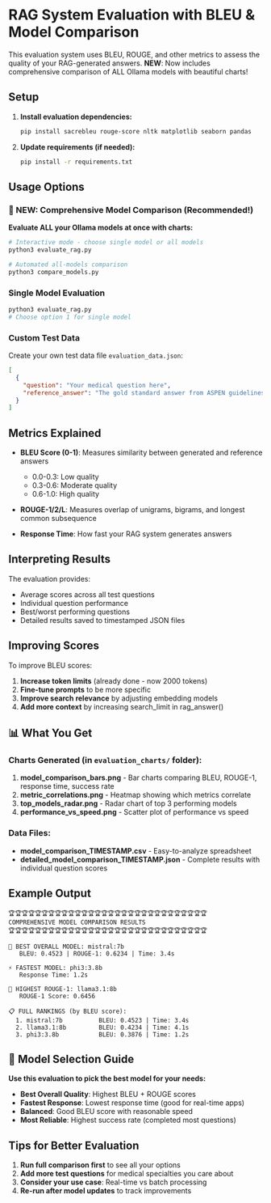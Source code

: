 # RAG System Evaluation with BLEU & Model Comparison

This evaluation system uses BLEU, ROUGE, and other metrics to assess the quality of your RAG-generated answers. **NEW**: Now includes comprehensive comparison of ALL Ollama models with beautiful charts!

## Setup

1. **Install evaluation dependencies:**
   ```bash
   pip install sacrebleu rouge-score nltk matplotlib seaborn pandas
   ```

2. **Update requirements (if needed):**
   ```bash
   pip install -r requirements.txt
   ```

## Usage Options

### 🚀 NEW: Comprehensive Model Comparison (Recommended!)
**Evaluate ALL your Ollama models at once with charts:**
```bash
# Interactive mode - choose single model or all models
python3 evaluate_rag.py

# Automated all-models comparison
python3 compare_models.py
```

### Single Model Evaluation
```bash
python3 evaluate_rag.py
# Choose option 1 for single model
```

### Custom Test Data
Create your own test data file `evaluation_data.json`:
```json
[
  {
    "question": "Your medical question here",
    "reference_answer": "The gold standard answer from ASPEN guidelines"
  }
]
```

## Metrics Explained

- **BLEU Score (0-1)**: Measures similarity between generated and reference answers
  - 0.0-0.3: Low quality
  - 0.3-0.6: Moderate quality  
  - 0.6-1.0: High quality

- **ROUGE-1/2/L**: Measures overlap of unigrams, bigrams, and longest common subsequence
- **Response Time**: How fast your RAG system generates answers

## Interpreting Results

The evaluation provides:
- Average scores across all test questions
- Individual question performance
- Best/worst performing questions
- Detailed results saved to timestamped JSON files

## Improving Scores

To improve BLEU scores:
1. **Increase token limits** (already done - now 2000 tokens)
2. **Fine-tune prompts** to be more specific
3. **Improve search relevance** by adjusting embedding models
4. **Add more context** by increasing search_limit in rag_answer()

## 📊 What You Get

### Charts Generated (in `evaluation_charts/` folder):
1. **model_comparison_bars.png** - Bar charts comparing BLEU, ROUGE-1, response time, success rate
2. **metric_correlations.png** - Heatmap showing which metrics correlate
3. **top_models_radar.png** - Radar chart of top 3 performing models
4. **performance_vs_speed.png** - Scatter plot of performance vs speed

### Data Files:
- **model_comparison_TIMESTAMP.csv** - Easy-to-analyze spreadsheet
- **detailed_model_comparison_TIMESTAMP.json** - Complete results with individual question scores

## Example Output
```
🏆🏆🏆🏆🏆🏆🏆🏆🏆🏆🏆🏆🏆🏆🏆🏆🏆🏆🏆🏆🏆🏆🏆🏆🏆🏆🏆🏆🏆🏆
COMPREHENSIVE MODEL COMPARISON RESULTS
🏆🏆🏆🏆🏆🏆🏆🏆🏆🏆🏆🏆🏆🏆🏆🏆🏆🏆🏆🏆🏆🏆🏆🏆🏆🏆🏆🏆🏆🏆

🥇 BEST OVERALL MODEL: mistral:7b
   BLEU: 0.4523 | ROUGE-1: 0.6234 | Time: 3.4s

⚡ FASTEST MODEL: phi3:3.8b
   Response Time: 1.2s

🎯 HIGHEST ROUGE-1: llama3.1:8b
   ROUGE-1 Score: 0.6456

📋 FULL RANKINGS (by BLEU score):
  1. mistral:7b          BLEU: 0.4523 | Time: 3.4s
  2. llama3.1:8b         BLEU: 0.4234 | Time: 4.1s
  3. phi3:3.8b           BLEU: 0.3876 | Time: 1.2s
```

## 🎯 Model Selection Guide

**Use this evaluation to pick the best model for your needs:**

- **Best Overall Quality**: Highest BLEU + ROUGE scores
- **Fastest Response**: Lowest response time (good for real-time apps)
- **Balanced**: Good BLEU score with reasonable speed
- **Most Reliable**: Highest success rate (completed most questions)

## Tips for Better Evaluation

1. **Run full comparison first** to see all your options
2. **Add more test questions** for medical specialties you care about
3. **Consider your use case**: Real-time vs batch processing
4. **Re-run after model updates** to track improvements
